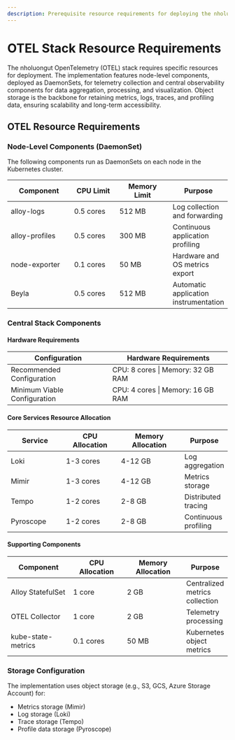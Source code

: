 ```yaml
---
description: Prerequisite resource requirements for deploying the nholuongut OTEL stack
---
```


# OTEL Stack Resource Requirements

The nholuongut OpenTelemetry (OTEL) stack requires specific resources for deployment. The implementation features node-level components, deployed as DaemonSets, for telemetry collection and central observability components for data aggregation, processing, and visualization. Object storage is the backbone for retaining metrics, logs, traces, and profiling data, ensuring scalability and long-term accessibility.

## OTEL Resource Requirements

### Node-Level Components (DaemonSet)

The following components run as DaemonSets on each node in the Kubernetes cluster.

<table><thead><tr><th width="160">Component</th><th width="126">CPU Limit</th><th width="140">Memory Limit</th><th>Purpose</th></tr></thead><tbody><tr><td>alloy-logs</td><td>0.5 cores</td><td>512 MB</td><td>Log collection and forwarding</td></tr><tr><td>alloy-profiles</td><td>0.5 cores</td><td>300 MB</td><td>Continuous application profiling</td></tr><tr><td>node-exporter</td><td>0.1 cores</td><td>50 MB</td><td>Hardware and OS metrics export</td></tr><tr><td>Beyla</td><td>0.5 cores</td><td>512 MB</td><td>Automatic application instrumentation</td></tr></tbody></table>

### Central Stack Components

#### Hardware Requirements

| Configuration                | Hardware Requirements             |
| ---------------------------- | --------------------------------- |
| Recommended Configuration    | CPU: 8 cores \| Memory: 32 GB RAM |
| Minimum Viable Configuration | CPU: 4 cores \| Memory: 16 GB RAM |

#### Core Services Resource Allocation

<table><thead><tr><th width="147">Service</th><th width="148">CPU Allocation</th><th width="192">Memory Allocation</th><th>Purpose</th></tr></thead><tbody><tr><td>Loki</td><td>1-3 cores</td><td>4-12 GB</td><td>Log aggregation</td></tr><tr><td>Mimir</td><td>1-3 cores</td><td>4-12 GB</td><td>Metrics storage</td></tr><tr><td>Tempo</td><td>1-2 cores</td><td>2-8 GB</td><td>Distributed tracing</td></tr><tr><td>Pyroscope</td><td>1-2 cores</td><td>2-8 GB</td><td>Continuous profiling</td></tr></tbody></table>

#### Supporting Components

<table><thead><tr><th width="173">Component</th><th width="144">CPU Allocation</th><th width="173">Memory Allocation</th><th>Purpose</th></tr></thead><tbody><tr><td>Alloy StatefulSet</td><td>1 core</td><td>2 GB</td><td>Centralized metrics collection</td></tr><tr><td>OTEL Collector</td><td>1 core</td><td>2 GB</td><td>Telemetry processing</td></tr><tr><td>kube-state-metrics</td><td>0.1 cores</td><td>50 MB</td><td>Kubernetes object metrics</td></tr></tbody></table>

### Storage Configuration

The implementation uses object storage (e.g., S3, GCS, Azure Storage Account) for:

* Metrics storage (Mimir)
* Log storage (Loki)
* Trace storage (Tempo)
* Profile data storage (Pyroscope)
